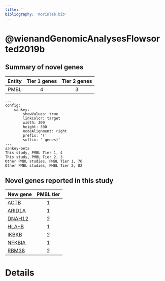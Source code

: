 ```yaml
---
title: ''
bibliography: 'morinlab.bib'
---
```


# @wienandGenomicAnalysesFlowsorted2019b
## Summary of novel genes

|Entity| Tier 1 genes| Tier 2 genes|
|:-:|:-:|:-:|
|PMBL|4|3|
```mermaid
---
config:
    sankey:
        showValues: true
        linkColor: target
        width: 300
        height: 300
        nodeAlignment: right
        prefix: '('
        suffix: ' genes)'
---
sankey-beta
This study, PMBL Tier 1, 4
This study, PMBL Tier 2, 3
Other PMBL studies, PMBL Tier 1, 76
Other PMBL studies, PMBL Tier 2, 82
```


## Novel genes reported in this study

|New gene|PMBL tier|
|:-|:-:|
|[ACTB](ACTB)|1 |
|[ARID1A](ARID1A)|1 |
|[DNAH12](DNAH12)|2 |
|[HLA-B](HLA-B)|1 |
|[IKBKB](IKBKB)|2 |
|[NFKBIA](NFKBIA)|1 |
|[RBM38](RBM38)|2 |

# Details

